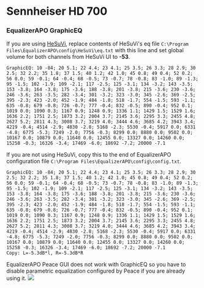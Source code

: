 # Sennheiser HD 700
### EqualizerAPO GraphicEQ
If you are using [HeSuVi](https://sourceforge.net/projects/hesuvi/), replace contents of HeSuVi's eq file `C:\Program Files\EqualizerAPO\config\HeSuVi\eq.txt` with this line and set global volume for both channels from HeSuVi UI to **-53**.
```
GraphicEQ: 10 -84; 20 5.1; 22 4.4; 23 4.1; 25 3.5; 26 3.3; 28 2.9; 30 2.5; 32 2.2; 35 1.8; 37 1.5; 40 1.2; 42 1.0; 45 0.8; 49 0.4; 52 0.2; 56 0.0; 59 -0.1; 64 -0.4; 68 -0.5; 73 -0.7; 78 -0.8; 83 -1.0; 89 -1.3; 95 -1.5; 102 -1.9; 109 -2.1; 117 -2.5; 125 -3.1; 134 -3.2; 143 -3.5; 153 -3.8; 164 -3.8; 175 -3.6; 188 -3.8; 201 -3.8; 215 -3.6; 230 -3.6; 246 -3.6; 263 -3.5; 282 -3.4; 301 -3.2; 323 -3.0; 345 -2.6; 369 -2.5; 395 -2.3; 423 -2.0; 452 -1.9; 484 -1.8; 518 -1.7; 554 -1.5; 593 -1.1; 635 -0.8; 679 -0.8; 726 -0.7; 777 -0.4; 832 -0.5; 890 -0.4; 952 0.1; 1019 0.0; 1090 0.3; 1167 0.9; 1248 0.9; 1336 1.1; 1429 1.5; 1529 1.6; 1636 2.2; 1751 2.5; 1873 3.2; 2004 3.7; 2145 3.6; 2295 3.3; 2455 4.8; 2627 5.2; 2811 4.3; 3008 3.7; 3219 4.0; 3444 4.6; 3685 4.2; 3943 3.4; 4219 -0.4; 4514 -2.9; 4830 -2.8; 5168 -2.3; 5530 -0.4; 5917 0.0; 6331 -4.8; 6775 -5.3; 7249 -2.0; 7756 -0.3; 8299 0.0; 8880 0.0; 9502 0.0; 10167 0.0; 10879 0.0; 11640 0.0; 12455 0.0; 13327 0.0; 14260 0.0; 15258 -0.3; 16326 -3.4; 17469 -6.0; 18692 -7.2; 20000 -7.1
```
If you are not using HeSuVi, copy this to the end of EqualizerAPO configuration file `C:\Program Files\EqualizerAPO\config\config.txt`.
```
GraphicEQ: 10 -84; 20 5.1; 22 4.4; 23 4.1; 25 3.5; 26 3.3; 28 2.9; 30 2.5; 32 2.2; 35 1.8; 37 1.5; 40 1.2; 42 1.0; 45 0.8; 49 0.4; 52 0.2; 56 0.0; 59 -0.1; 64 -0.4; 68 -0.5; 73 -0.7; 78 -0.8; 83 -1.0; 89 -1.3; 95 -1.5; 102 -1.9; 109 -2.1; 117 -2.5; 125 -3.1; 134 -3.2; 143 -3.5; 153 -3.8; 164 -3.8; 175 -3.6; 188 -3.8; 201 -3.8; 215 -3.6; 230 -3.6; 246 -3.6; 263 -3.5; 282 -3.4; 301 -3.2; 323 -3.0; 345 -2.6; 369 -2.5; 395 -2.3; 423 -2.0; 452 -1.9; 484 -1.8; 518 -1.7; 554 -1.5; 593 -1.1; 635 -0.8; 679 -0.8; 726 -0.7; 777 -0.4; 832 -0.5; 890 -0.4; 952 0.1; 1019 0.0; 1090 0.3; 1167 0.9; 1248 0.9; 1336 1.1; 1429 1.5; 1529 1.6; 1636 2.2; 1751 2.5; 1873 3.2; 2004 3.7; 2145 3.6; 2295 3.3; 2455 4.8; 2627 5.2; 2811 4.3; 3008 3.7; 3219 4.0; 3444 4.6; 3685 4.2; 3943 3.4; 4219 -0.4; 4514 -2.9; 4830 -2.8; 5168 -2.3; 5530 -0.4; 5917 0.0; 6331 -4.8; 6775 -5.3; 7249 -2.0; 7756 -0.3; 8299 0.0; 8880 0.0; 9502 0.0; 10167 0.0; 10879 0.0; 11640 0.0; 12455 0.0; 13327 0.0; 14260 0.0; 15258 -0.3; 16326 -3.4; 17469 -6.0; 18692 -7.2; 20000 -7.1
Copy: L=-5.3dB*l, R=-5.3dB*R
```
EqualizerAPO Peace GUI does not work with GraphicEQ so you have to disable parametric equalization configured by Peace if you are already using it.
![](https://raw.githubusercontent.com/jaakkopasanen/AutoEq/master/results/SBAF-Serious/headphoncecom/onear/Sennheiser%20HD%20700/Sennheiser%20HD%20700.png)
